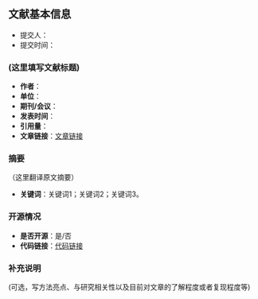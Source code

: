 ## 文献基本信息
- 提交人：
- 提交时间：

### (这里填写文献标题)
- **作者**：
- **单位**：
- **期刊/会议**：
- **发表时间**：
- **引用量**：
- **文章链接**：[文章链接](https://)

### 摘要
（这里翻译原文摘要）

- **关键词**：关键词1；关键词2；关键词3。

### 开源情况
- **是否开源**：是/否  
- **代码链接**：[代码链接](https://)  

### 补充说明
(可选，写方法亮点、与研究相关性以及目前对文章的了解程度或者复现程度等)
